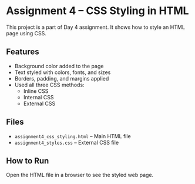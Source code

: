 # Assignment 4 – CSS Styling in HTML

This project is a part of Day 4 assignment. It shows how to style an HTML page using CSS.

## Features
- Background color added to the page
- Text styled with colors, fonts, and sizes
- Borders, padding, and margins applied
- Used all three CSS methods:
  - Inline CSS
  - Internal CSS
  - External CSS

## Files
- `assignment4_css_styling.html` – Main HTML file
- `assignment4_styles.css` – External CSS file

## How to Run
Open the HTML file in a browser to see the styled web page.
